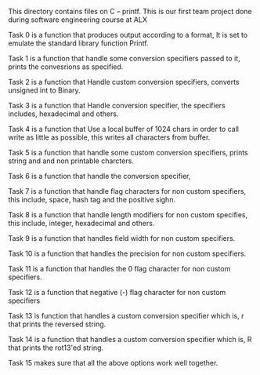 This directory contains files on C – printf.
This is our first team project done during software engineering course at ALX

Task 0 is a function that produces output according to a format,
	It is set to emulate the standard library function Printf.

Task 1 is a function that handle some conversion specifiers passed to it,
     prints the convesrions as specified.

Task 2 is a function that Handle custom conversion specifiers,
     converts unsigned int to Binary.

Task 3 is a function that Handle conversion specifier,
     the specifiers includes, hexadecimal and others.

Task 4 is a function that Use a local buffer of 1024 chars in order to call write as little as possible,
     this writes all characters from buffer.

Task 5 is a function that handle some custom conversion specifiers,
     prints string and and non printable charcters.

Task 6 is a function that handle the conversion specifier,

Task 7 is a function that handle flag characters for non custom specifiers,
     this include, space, hash tag and the positive sighn.

Task 8 is a function that handle length modifiers for non custom specifies,
     this include, integer, hexadecimal and others.

Task 9 is a function that handles field width for non custom specifiers.

Task 10 is a function that handles the precision for non custom specifiers.

Task 11 is a function that handles the 0 flag character for non custom specifiers.

Task 12 is a function that negative (-) flag character for non custom specifiers

Task 13 is function that handles a custom conversion specifier which is,
	r that prints the reversed string.

Task 14 is a function that handles a custom conversion specifier which is,
     R that prints the rot13'ed string.

Task 15 makes sure that all the above options work well together.
